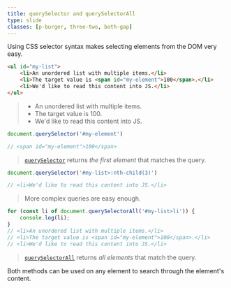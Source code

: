 ```yaml
---
title: querySelector and querySelectorAll
type: slide
classes: [p-burger, three-two, both-gap]
---
```


Using CSS selector syntax makes selecting elements from the DOM very easy.

```html
<ul id="my-list">
    <li>An unordered list with multiple items.</li>
    <li>The target value is <span id="my-element">100</span>.</li>
    <li>We'd like to read this content into JS.</li>
</ul>
```

<blockquote>
<ul id="my-list">
    <li>An unordered list with multiple items.</li>
    <li>The target value is <span id="my-element">100</span>.</li>
    <li>We'd like to read this content into JS.</li>
</ul>
</blockquote>

```js
document.querySelector('#my-element')

// <span id="my-element">100</span>
```

> [`querySelector`] returns *the first element* that matches the query.

```js
document.querySelector('#my-list>:nth-child(3)')

// <li>We'd like to read this content into JS.</li>
```

> More complex queries are easy enough.

```js
for (const li of document.querySelectorAll('#my-list>li')) {
    console.log(li);
}
// <li>An unordered list with multiple items.</li>
// <li>The target value is <span id="my-element">100</span>.</li>
// <li>We'd like to read this content into JS.</li>
```

> [`querySelectorAll`] returns *all elements* that match the query.

Both methods can be used on any element to search through the element's content.

[`queryselector`]: https://developer.mozilla.org/en-US/docs/Web/API/Document/querySelector
[`queryselectorAll`]: https://developer.mozilla.org/en-US/docs/Web/API/Document/querySelectorAll
